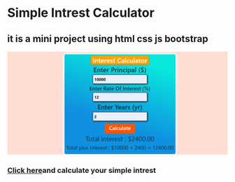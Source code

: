 # Simple Intrest Calculator
## it is a mini project using html css js bootstrap
![](./screenshots/si-calcu-demo.png)

### [Click here](https://s-i-calculator.netlify.app/)and calculate your simple intrest